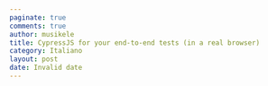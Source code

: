 ```yaml
---
paginate: true
comments: true
author: musikele
title: CypressJS for your end-to-end tests (in a real browser)
category: Italiano
layout: post
date: Invalid date
---
```

